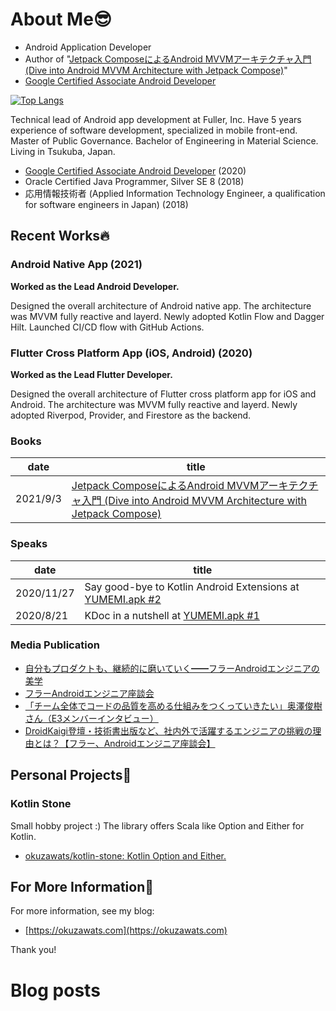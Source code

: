 # About Me😎

- Android Application Developer
- Author of "[Jetpack ComposeによるAndroid MVVMアーキテクチャ入門 (Dive into Android MVVM Architecture with Jetpack Compose)](https://nextpublishing.jp/book/13660.html)"
- [Google Certified Associate Android Developer](https://www.credential.net/23abac18-fa90-4c07-91fc-23fed22391c0?key=91642f55a8d5ce14b85a29e0884729eb3a09a45d02d2f24fc8d7ebf1c6fed1cd)

[![Top Langs](https://github-readme-stats.vercel.app/api/top-langs/?username=okuzawats&layout=compact)](https://github.com/anuraghazra/github-readme-stats)

Technical lead of Android app development at Fuller, Inc. Have 5 years experience of software development, specialized in mobile front-end. Master of Public Governance. Bachelor of Engineering in Material Science. Living in Tsukuba, Japan.

- [Google Certified Associate Android Developer](https://www.credential.net/23abac18-fa90-4c07-91fc-23fed22391c0?key=91642f55a8d5ce14b85a29e0884729eb3a09a45d02d2f24fc8d7ebf1c6fed1cd) (2020)
- Oracle Certified Java Programmer, Silver SE 8 (2018)
- 応用情報技術者 (Applied Information Technology Engineer, a qualification for software engineers in Japan) (2018)

## Recent Works🔥

### Android Native App (2021)

**Worked as the Lead Android Developer.**

Designed the overall architecture of Android native app. The architecture was MVVM fully reactive and layerd. Newly adopted Kotlin Flow and Dagger Hilt. Launched CI/CD flow with GitHub Actions.

### Flutter Cross Platform App (iOS, Android) (2020)

**Worked as the Lead Flutter Developer.**

Designed the overall architecture of Flutter cross platform app for iOS and Android. The architecture was MVVM fully reactive and layerd. Newly adopted Riverpod, Provider, and Firestore as the backend.

### Books

| date | title |
| ---- | ---- |
| 2021/9/3 | [Jetpack ComposeによるAndroid MVVMアーキテクチャ入門 (Dive into Android MVVM Architecture with Jetpack Compose)](https://nextpublishing.jp/book/13660.html) |

### Speaks

| date | title |
| ---- | ---- |
| 2020/11/27 | Say good-bye to Kotlin Android Extensions at [YUMEMI\.apk \#2](https://yumemi.connpass.com/event/191284/) |
| 2020/8/21 | KDoc in a nutshell at [YUMEMI\.apk \#1](https://yumemi.connpass.com/event/180842/) |

### Media Publication

- [自分もプロダクトも、継続的に磨いていく━━フラーAndroidエンジニアの美学](https://note.fuller-inc.com/n/n5b5a73a97678)
- [フラーAndroidエンジニア座談会](https://note.fuller-inc.com/n/n98a132b38030)
- [「チーム全体でコードの品質を高める仕組みをつくっていきたい」奥澤俊樹さん（E3メンバーインタビュー）](https://media.e3-pro.com/interview/10vxSIq1NbK9yxYAdNBrt9)
- [DroidKaigi登壇・技術書出版など、社内外で活躍するエンジニアの挑戦の理由とは？【フラー、Androidエンジニア座談会】](https://note.fuller-inc.com/n/n2f82c16e0c50)

## Personal Projects💪

### Kotlin Stone

Small hobby project :) The library offers Scala like Option and Either for Kotlin.

- [okuzawats/kotlin\-stone: Kotlin Option and Either\.](https://github.com/okuzawats/kotlin-stone)

## For More Information🚀

For more information, see my blog:

- [https://okuzawats.com](https://okuzawats.com)

Thank you!

# Blog posts
<!-- BLOG-POST-LIST:START -->
<!-- BLOG-POST-LIST:END -->
